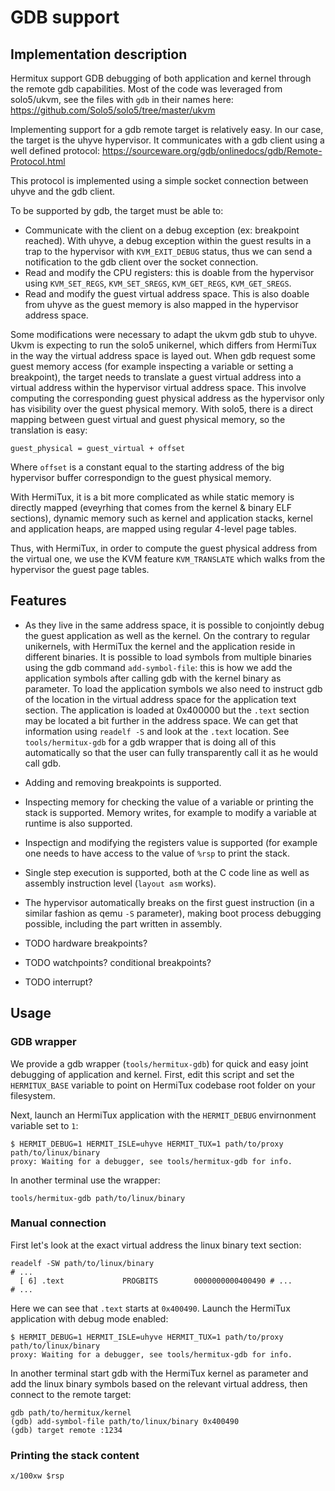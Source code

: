 # GDB support

## Implementation description

Hermitux support GDB debugging of both application and kernel through the remote
gdb capabilities. Most of the code was leveraged from solo5/ukvm, see the files
with `gdb` in their names here:
https://github.com/Solo5/solo5/tree/master/ukvm

Implementing support for a gdb remote target is relatively easy. In our case,
the target is the uhyve hypervisor. It communicates with a gdb client using
a well defined protocol:
https://sourceware.org/gdb/onlinedocs/gdb/Remote-Protocol.html

This protocol is implemented using a simple socket connection between uhyve and
the gdb client.

To be supported by gdb, the target must be able to:
- Communicate with the client on a debug exception (ex: breakpoint reached).
  With uhyve, a debug exception within the guest results in a trap to the
  hypervisor with `KVM_EXIT_DEBUG` status, thus we can send a notification
  to the gdb client over the socket connection.
- Read and modify the CPU registers: this is doable from the hypervisor using
  `KVM_SET_REGS`, `KVM_SET_SREGS`, `KVM_GET_REGS`, `KVM_GET_SREGS`.
- Read and modify the guest virtual address space. This is also doable from 
  uhyve as the guest memory is also mapped in the hypervisor address space.

Some modifications were necessary to adapt the ukvm gdb stub to uhyve. Ukvm
is expecting to run the solo5 unikernel, which differs from HermiTux in the
way the virtual address space is layed out. When gdb request some guest memory
access (for example inspecting a variable or setting a breakpoint), the target
needs to translate a guest virtual address into a virtual address within the
hypervisor virtual address space. This involve computing the corresponding
guest physical address as the hypervisor only has visibility over the guest
physical memory. With solo5, there is a direct mapping between guest virtual
and guest physical memory, so the translation is easy:

```
guest_physical = guest_virtual + offset
```

Where `offset` is a constant equal to the starting address of the big hypervisor 
buffer correspondign to the guest physical memory.

With HermiTux, it is a bit more complicated as while static memory is directly 
mapped (eveyrhing that comes from the kernel & binary ELF sections), dynamic 
memory such as kernel and application stacks, kernel and application heaps, are
mapped using regular 4-level page tables.

Thus, with HermiTux, in order to compute the guest physical address from the
virtual one, we use the KVM feature `KVM_TRANSLATE` which walks from the
hypervisor the guest page tables.

## Features

- As they live in the same address space, it is possible to conjointly debug the
  guest application as well as the kernel. On the contrary to regular 
  unikernels, with HermiTux the kernel and the application reside in different
  binaries. It is possible to load symbols from multiple binaries using
  the gdb command `add-symbol-file`: this is how we add the application symbols
  after calling gdb with the kernel binary as parameter. To load the 
  application symbols we also need to instruct gdb of the location in the 
  virtual address space for the application text section. The application is 
  loaded at 0x400000 but the `.text` section may be located a bit further in the
  address space. We can get that information using `readelf -S` and look at the
  `.text` location. See `tools/hermitux-gdb` for a gdb wrapper that is doing all
  of this automatically so that the user can fully transparently call it as he
  would call gdb.

- Adding and removing breakpoints is supported.

- Inspecting memory for checking the value of a variable or printing the stack 
  is supported. Memory writes, for example to modify a variable at runtime is
  also supported.

- Inspectign and modifying the registers value is supported (for example one
  needs to have access to the value of `%rsp` to print the stack.

- Single step execution is supported, both at the C code line as well as 
  assembly instruction level (`layout asm` works).

- The hypervisor automatically breaks on the first guest instruction (in a 
  similar fashion as qemu `-S` parameter), making boot process debugging 
  possible, including the part written in assembly.

- TODO hardware breakpoints?
- TODO watchpoints? conditional breakpoints?
- TODO interrupt?

## Usage

### GDB wrapper

We provide a gdb wrapper (`tools/hermitux-gdb`) for quick and easy joint
debugging of application and kernel. First, edit this script and set the
`HERMITUX_BASE` variable to point on HermiTux codebase root folder on your
filesystem.

Next, launch an HermiTux application with the `HERMIT_DEBUG` envirnonment 
variable set to `1`:
```
$ HERMIT_DEBUG=1 HERMIT_ISLE=uhyve HERMIT_TUX=1 path/to/proxy path/to/linux/binary
proxy: Waiting for a debugger, see tools/hermitux-gdb for info.
```

In another terminal use the wrapper:
```
tools/hermitux-gdb path/to/linux/binary
```

### Manual connection

First let's look at the exact virtual address the linux binary text section:

```
readelf -SW path/to/linux/binary
# ...
  [ 6] .text             PROGBITS        0000000000400490 # ...
# ...
```
Here we can see that `.text` starts at `0x400490`. Launch the HermiTux 
application with debug mode enabled:
```
$ HERMIT_DEBUG=1 HERMIT_ISLE=uhyve HERMIT_TUX=1 path/to/proxy path/to/linux/binary
proxy: Waiting for a debugger, see tools/hermitux-gdb for info.
```

In another terminal start gdb with the HermiTux kernel as parameter and add the
linux binary symbols based on the relevant virtual address, then connect to
the remote target:
```
gdb path/to/hermitux/kernel
(gdb) add-symbol-file path/to/linux/binary 0x400490
(gdb) target remote :1234
```

### Printing the stack content

```
x/100xw $rsp
```
